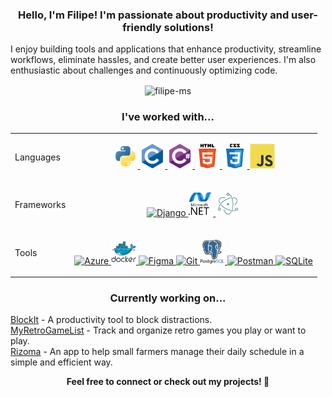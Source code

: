 <h3 align="center">Hello, I'm Filipe! I'm passionate about productivity and user-friendly solutions!</h3>
<p>
    I enjoy building tools and applications that enhance productivity, streamline workflows, eliminate hassles, 
    and create better user experiences. I'm also enthusiastic about challenges and continuously optimizing code.
</p>

<p align="center">
    <img align="center" src="https://github-readme-stats.vercel.app/api/top-langs?username=filipe-ms&show_icons=true&locale=en&layout=compact" alt="filipe-ms" />
</p>

<h3 align="center">I've worked with...</h3>
<table align="center">
    <tr>
        <td>Languages</td>
        <td>
            <p align="center">
                <a href="https://www.python.org" target="_blank" rel="noreferrer">
                    <img src="https://raw.githubusercontent.com/devicons/devicon/master/icons/python/python-original.svg" alt="Python" width="40" height="40"/>
                </a>
                <a href="https://www.cprogramming.com/" target="_blank" rel="noreferrer">
                    <img src="https://raw.githubusercontent.com/devicons/devicon/master/icons/c/c-original.svg" alt="C" width="40" height="40"/>
                </a>
                <a href="https://www.w3schools.com/cs/" target="_blank" rel="noreferrer">
                    <img src="https://raw.githubusercontent.com/devicons/devicon/master/icons/csharp/csharp-original.svg" alt="C#" width="40" height="40"/>
                </a>
                <a href="https://www.w3.org/html/" target="_blank" rel="noreferrer">
                    <img src="https://raw.githubusercontent.com/devicons/devicon/master/icons/html5/html5-original-wordmark.svg" alt="HTML5" width="40" height="40"/>
                </a>
                <a href="https://www.w3schools.com/css/" target="_blank" rel="noreferrer">
                    <img src="https://raw.githubusercontent.com/devicons/devicon/master/icons/css3/css3-original-wordmark.svg" alt="CSS3" width="40" height="40"/>
                </a>
                <a href="https://developer.mozilla.org/en-US/docs/Web/JavaScript" target="_blank" rel="noreferrer">
                    <img src="https://raw.githubusercontent.com/devicons/devicon/master/icons/javascript/javascript-original.svg" alt="JavaScript" width="40" height="40"/>
                </a>
            </p>
        </td>
    </tr>
    <tr>
        <td>Frameworks</td>
        <td>
            <p align="center">
                <a href="https://www.djangoproject.com/" target="_blank" rel="noreferrer">
                    <img src="https://cdn.worldvectorlogo.com/logos/django.svg" alt="Django" width="40" height="40"/>
                </a>
                <a href="https://dotnet.microsoft.com/" target="_blank" rel="noreferrer">
                    <img src="https://raw.githubusercontent.com/devicons/devicon/master/icons/dot-net/dot-net-original-wordmark.svg" alt="Dotnet" width="40" height="40"/>
                </a>
                <a href="https://www.electronjs.org" target="_blank" rel="noreferrer">
                    <img src="https://raw.githubusercontent.com/devicons/devicon/master/icons/electron/electron-original.svg" alt="Electron" width="40" height="40"/>
                </a>
            </p>
        </td>
    </tr>
    <tr>
        <td>Tools</td>
        <td>
            <p align="center">
                <a href="https://azure.microsoft.com/en-in/" target="_blank" rel="noreferrer">
                    <img src="https://www.vectorlogo.zone/logos/microsoft_azure/microsoft_azure-icon.svg" alt="Azure" width="40" height="40"/>
                </a>
                <a href="https://www.docker.com/" target="_blank" rel="noreferrer">
                    <img src="https://raw.githubusercontent.com/devicons/devicon/master/icons/docker/docker-original-wordmark.svg" alt="Docker" width="40" height="40"/>
                </a>
                <a href="https://www.figma.com/" target="_blank" rel="noreferrer">
                    <img src="https://www.vectorlogo.zone/logos/figma/figma-icon.svg" alt="Figma" width="40" height="40"/>
                </a>
                <a href="https://git-scm.com/" target="_blank" rel="noreferrer">
                    <img src="https://www.vectorlogo.zone/logos/git-scm/git-scm-icon.svg" alt="Git" width="40" height="40"/>
                </a>
                <a href="https://www.postgresql.org" target="_blank" rel="noreferrer">
                    <img src="https://raw.githubusercontent.com/devicons/devicon/master/icons/postgresql/postgresql-original-wordmark.svg" alt="PostgreSQL" width="40" height="40"/>
                </a>
                <a href="https://postman.com" target="_blank" rel="noreferrer">
                    <img src="https://www.vectorlogo.zone/logos/getpostman/getpostman-icon.svg" alt="Postman" width="40" height="40"/>
                </a>
                <a href="https://www.sqlite.org/" target="_blank" rel="noreferrer">
                    <img src="https://www.vectorlogo.zone/logos/sqlite/sqlite-icon.svg" alt="SQLite" width="40" height="40"/>
                </a>
            </p>
        </td>
    </tr>
</table>


<h3 align="center">Currently working on...</h3>
<div><a href="https://github.com/filipe-ms/BlockIt">BlockIt</a> - A productivity tool to block distractions.</div>
<div><a href="https://github.com/andgabx/MyRetroGameList">MyRetroGameList</a> - Track and organize retro games you play or want to play.</div>
<div><a href="https://github.com/jhrvo0/Rizoma">Rizoma</a> - An app to help small farmers manage their daily schedule in a simple and efficient way.</div>

<p align="center"><b>Feel free to connect or check out my projects! 🚀</b></p>
